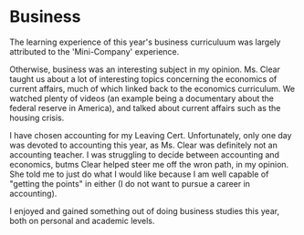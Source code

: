 <html>
<h1>Business</h1>
<body>
  <p>The learning experience of this year's business curriculuum was largely attributed to the 'Mini-Company' experience.</p> 
  <p>Otherwise, business was an interesting subject in my opinion. Ms. Clear taught us about a lot of interesting topics concerning the economics of current affairs, much of which linked back to the economics curriculum. We watched plenty of videos (an example being a documentary about the federal reserve in America), and talked about current affairs such as the housing crisis.</p>
  <p>I have chosen accounting for my Leaving Cert. Unfortunately, only one day was devoted to accounting this year, as Ms. Clear was definitely not an accounting teacher. I was struggling to decide between accounting and economics, butms Clear helped steer me off the wron path, in my opinion. She told me to just do what I would like because I am well capable of "getting the points" in either (I do not want to pursue a career in accounting).</p>
  <p>I enjoyed and gained something out of doing business studies this year, both on personal and academic levels.</p>
</body>
</html>
